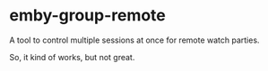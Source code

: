 # emby-group-remote
A tool to control multiple sessions at once for remote watch parties.

So, it kind of works, but not great.